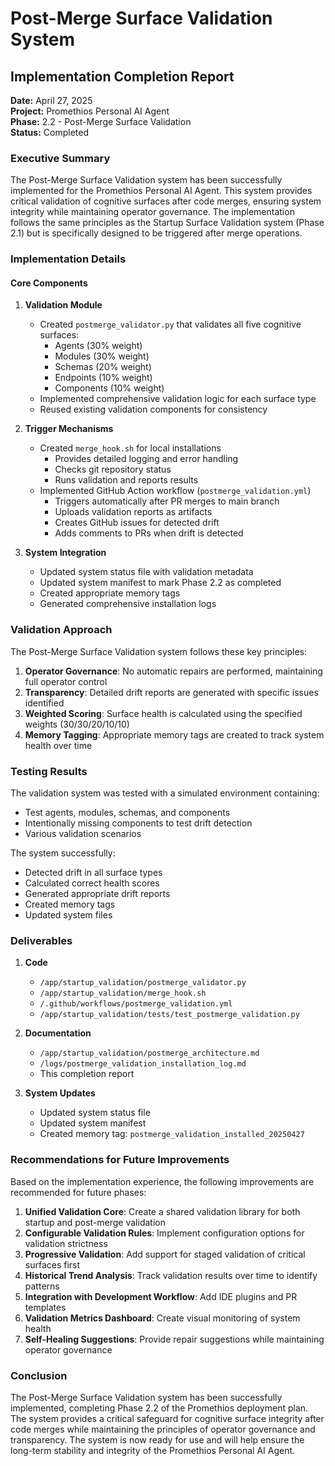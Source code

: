 # Post-Merge Surface Validation System
## Implementation Completion Report

**Date:** April 27, 2025  
**Project:** Promethios Personal AI Agent  
**Phase:** 2.2 - Post-Merge Surface Validation  
**Status:** Completed  

### Executive Summary

The Post-Merge Surface Validation system has been successfully implemented for the Promethios Personal AI Agent. This system provides critical validation of cognitive surfaces after code merges, ensuring system integrity while maintaining operator governance. The implementation follows the same principles as the Startup Surface Validation system (Phase 2.1) but is specifically designed to be triggered after merge operations.

### Implementation Details

#### Core Components

1. **Validation Module**
   - Created `postmerge_validator.py` that validates all five cognitive surfaces:
     - Agents (30% weight)
     - Modules (30% weight)
     - Schemas (20% weight)
     - Endpoints (10% weight)
     - Components (10% weight)
   - Implemented comprehensive validation logic for each surface type
   - Reused existing validation components for consistency

2. **Trigger Mechanisms**
   - Created `merge_hook.sh` for local installations
     - Provides detailed logging and error handling
     - Checks git repository status
     - Runs validation and reports results
   - Implemented GitHub Action workflow (`postmerge_validation.yml`)
     - Triggers automatically after PR merges to main branch
     - Uploads validation reports as artifacts
     - Creates GitHub issues for detected drift
     - Adds comments to PRs when drift is detected

3. **System Integration**
   - Updated system status file with validation metadata
   - Updated system manifest to mark Phase 2.2 as completed
   - Created appropriate memory tags
   - Generated comprehensive installation logs

### Validation Approach

The Post-Merge Surface Validation system follows these key principles:

1. **Operator Governance**: No automatic repairs are performed, maintaining full operator control
2. **Transparency**: Detailed drift reports are generated with specific issues identified
3. **Weighted Scoring**: Surface health is calculated using the specified weights (30/30/20/10/10)
4. **Memory Tagging**: Appropriate memory tags are created to track system health over time

### Testing Results

The validation system was tested with a simulated environment containing:
- Test agents, modules, schemas, and components
- Intentionally missing components to test drift detection
- Various validation scenarios

The system successfully:
- Detected drift in all surface types
- Calculated correct health scores
- Generated appropriate drift reports
- Created memory tags
- Updated system files

### Deliverables

1. **Code**
   - `/app/startup_validation/postmerge_validator.py`
   - `/app/startup_validation/merge_hook.sh`
   - `/.github/workflows/postmerge_validation.yml`
   - `/app/startup_validation/tests/test_postmerge_validation.py`

2. **Documentation**
   - `/app/startup_validation/postmerge_architecture.md`
   - `/logs/postmerge_validation_installation_log.md`
   - This completion report

3. **System Updates**
   - Updated system status file
   - Updated system manifest
   - Created memory tag: `postmerge_validation_installed_20250427`

### Recommendations for Future Improvements

Based on the implementation experience, the following improvements are recommended for future phases:

1. **Unified Validation Core**: Create a shared validation library for both startup and post-merge validation
2. **Configurable Validation Rules**: Implement configuration options for validation strictness
3. **Progressive Validation**: Add support for staged validation of critical surfaces first
4. **Historical Trend Analysis**: Track validation results over time to identify patterns
5. **Integration with Development Workflow**: Add IDE plugins and PR templates
6. **Validation Metrics Dashboard**: Create visual monitoring of system health
7. **Self-Healing Suggestions**: Provide repair suggestions while maintaining operator governance

### Conclusion

The Post-Merge Surface Validation system has been successfully implemented, completing Phase 2.2 of the Promethios deployment plan. The system provides a critical safeguard for cognitive surface integrity after code merges while maintaining the principles of operator governance and transparency. The system is now ready for use and will help ensure the long-term stability and integrity of the Promethios Personal AI Agent.
